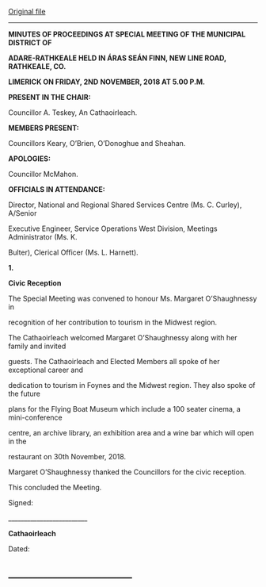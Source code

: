 [Original file](https://www.limerick.ie/sites/default/files/media/documents/2018-12/01%20%28a%29%20Minutes%202nd%20November%2C%202018.pdf)

---
**MINUTES OF PROCEEDINGS AT SPECIAL MEETING OF THE MUNICIPAL DISTRICT OF**

**ADARE-RATHKEALE HELD IN ÁRAS SEÁN FINN, NEW LINE ROAD, RATHKEALE, CO.**

**LIMERICK ON FRIDAY, 2ND** **NOVEMBER, 2018 AT 5.00 P.M.**

**PRESENT IN THE CHAIR:**

Councillor A. Teskey, An Cathaoirleach.

**MEMBERS PRESENT:**

Councillors Keary, O’Brien, O’Donoghue and Sheahan.

**APOLOGIES:**

Councillor McMahon.

**OFFICIALS IN ATTENDANCE:**

Director, National and Regional Shared Services Centre (Ms. C. Curley), A/Senior

Executive Engineer, Service Operations West Division, Meetings Administrator (Ms. K.

Bulter), Clerical Officer (Ms. L. Harnett).

**1.**

**Civic Reception**

The Special Meeting was convened to honour Ms. Margaret O’Shaughnessy in

recognition of her contribution to tourism in the Midwest region.

The Cathaoirleach welcomed Margaret O’Shaughnessy along with her family and invited

guests. The Cathaoirleach and Elected Members all spoke of her exceptional career and

dedication to tourism in Foynes and the Midwest region. They also spoke of the future

plans for the Flying Boat Museum which include a 100 seater cinema, a mini-conference

centre, an archive library, an exhibition area and a wine bar which will open in the

restaurant on 30th November, 2018.

Margaret O’Shaughnessy thanked the Councillors for the civic reception.

This concluded the Meeting.

Signed:

\_\_\_\_\_\_\_\_\_\_\_\_\_\_\_\_\_\_\_\_\_\_\_\_\_

**Cathaoirleach**

Dated:

\_\_\_\_\_\_\_\_\_\_\_\_\_\_\_\_\_\_\_\_\_\_\_\_\_
---
